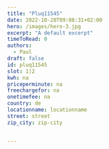 ```yaml
---
title: "Pluq11545"
date: 2022-10-28T09:08:31+02:00
hero: /images/hero-3.jpg
excerpt: "A default excerpt"
timeToRead: 0
authors:
  - Paul
draft: false
id: pluq11545
slot: 1|2
kwh: na
priceperminute: na
freechargefor: na
onetimefee: na
country: de
locationname: locationname
street: street
zip_city: zip-city


---
```

